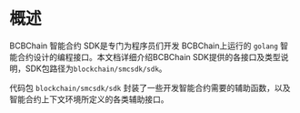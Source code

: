 # 概述

BCBChain 智能合约 SDK是专门为程序员们开发 BCBChain上运行的 `golang` 智能合约设计的编程接口。本文档详细介绍BCBChain SDK提供的各接口及类型说明，SDK包路径为`blockchain/smcsdk/sdk`。

代码包 `blockchain/smcsdk/sdk` 封装了一些开发智能合约需要的辅助函数，以及智能合约上下文环境所定义的各类辅助接口。
